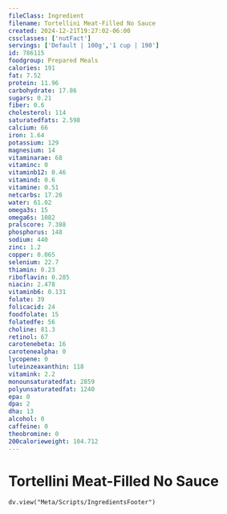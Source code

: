 ```yaml
---
fileClass: Ingredient
filename: Tortellini Meat-Filled No Sauce
created: 2024-12-21T19:27:02-06:00
cssclasses: ['nutFact']
servings: ['Default | 100g','1 cup | 190']
id: 786115
foodgroup: Prepared Meals
calories: 191
fat: 7.52
protein: 11.96
carbohydrate: 17.86
sugars: 0.21
fiber: 0.6
cholesterol: 114
saturatedfats: 2.598
calcium: 66
iron: 1.64
potassium: 129
magnesium: 14
vitaminarae: 68
vitaminc: 0
vitaminb12: 0.46
vitamind: 0.6
vitamine: 0.51
netcarbs: 17.26
water: 61.02
omega3s: 15
omega6s: 1082
pralscore: 7.388
phosphorus: 148
sodium: 440
zinc: 1.2
copper: 0.065
selenium: 22.7
thiamin: 0.23
riboflavin: 0.285
niacin: 2.478
vitaminb6: 0.131
folate: 39
folicacid: 24
foodfolate: 15
folatedfe: 56
choline: 81.3
retinol: 67
carotenebeta: 16
carotenealpha: 0
lycopene: 0
luteinzeaxanthin: 118
vitamink: 2.2
monounsaturatedfat: 2859
polyunsaturatedfat: 1240
epa: 0
dpa: 2
dha: 13
alcohol: 0
caffeine: 0
theobromine: 0
200calorieweight: 104.712
---
```


# Tortellini Meat-Filled No Sauce

```dataviewjs
dv.view("Meta/Scripts/IngredientsFooter")
```